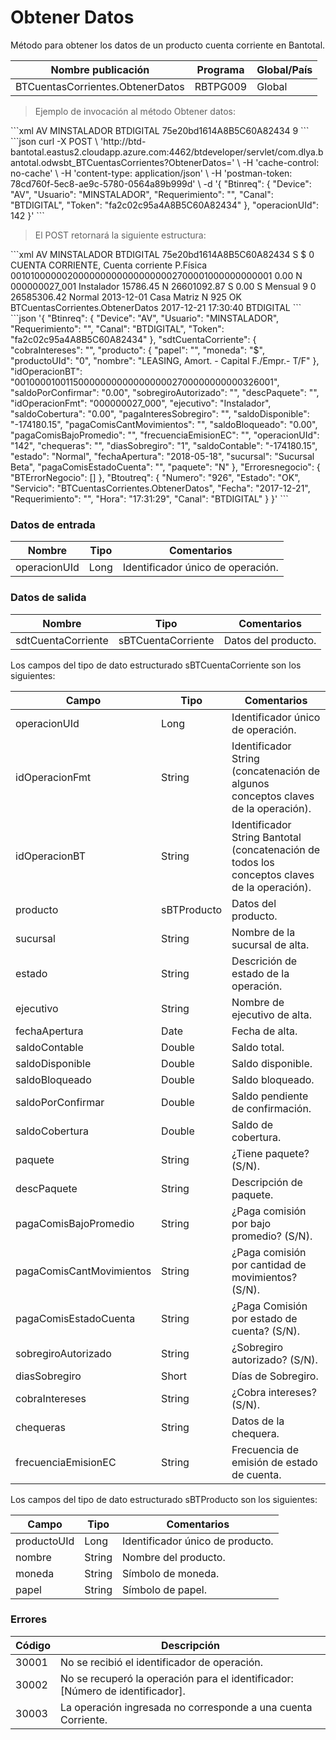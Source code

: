 # Obtener Datos 

Método para obtener los datos de un producto cuenta corriente en Bantotal. 

Nombre publicación | Programa | Global/País 
--------- | ----------- | ----------- 
BTCuentasCorrientes.ObtenerDatos | RBTPG009 | Global 

> Ejemplo de invocación al método Obtener datos: 

<code-group> 
<code-block title="XML" active> 
```xml 
<soapenv:Envelope xmlns:soapenv="http://schemas.xmlsoap.org/soap/envelope/" xmlns:bts="http://uy.com.dlya.bantotal/BTSOA/"> 
   <soapenv:Header/> 
   <soapenv:Body> 
      <bts:BTCuentasCorrientes.ObtenerDatos> 
         <bts:Btinreq> 
            <bts:Device>AV</bts:Device> 
            <bts:Usuario>MINSTALADOR</bts:Usuario> 
            <bts:Requerimiento/> 
            <bts:Canal>BTDIGITAL</bts:Canal> 
            <bts:Token>75e20bd1614A8B5C60A82434</bts:Token> 
         </bts:Btinreq> 
         <bts:operacionUId>9</bts:operacionUId> 
      </bts:BTCuentasCorrientes.ObtenerDatos> 
   </soapenv:Body> 
</soapenv:Envelope> 
``` 
</code-block> 

<code-block title="JSON"> 
```json 
curl -X POST \ 
  'http://btd-bantotal.eastus2.cloudapp.azure.com:4462/btdeveloper/servlet/com.dlya.bantotal.odwsbt_BTCuentasCorrientes?ObtenerDatos=' \ 
  -H 'cache-control: no-cache' \ 
  -H 'content-type: application/json' \ 
  -H 'postman-token: 78cd760f-5ec8-ae9c-5780-0564a89b999d' \ 
  -d '{ 
	"Btinreq": { 
		"Device": "AV", 
		"Usuario": "MINSTALADOR", 
		"Requerimiento": "", 
		"Canal": "BTDIGITAL", 
		"Token": "fa2c02c95a4A8B5C60A82434" 
	}, 
    "operacionUId": 142 
}' 
``` 
</code-block> 
</code-group> 

> El POST retornará la siguiente estructura: 

<code-group> 
<code-block title="XML" active> 
```xml 
<SOAP-ENV:Envelope xmlns:SOAP-ENV="http://schemas.xmlsoap.org/soap/envelope/" xmlns:xsd="http://www.w3.org/2001/XMLSchema" xmlns:SOAP-ENC="http://schemas.xmlsoap.org/soap/encoding/" xmlns:xsi="http://www.w3.org/2001/XMLSchema-instance"> 
   <SOAP-ENV:Body> 
      <BTCuentasCorrientes.ObtenerDatosResponse xmlns="http://uy.com.dlya.bantotal/BTSOA/"> 
         <Btinreq> 
            <Device>AV</Device> 
            <Usuario>MINSTALADOR</Usuario> 
            <Requerimiento/> 
            <Canal>BTDIGITAL</Canal> 
            <Token>75e20bd1614A8B5C60A82434</Token> 
         </Btinreq> 
         <sdtCuentaCorriente> 
            <cobraIntereses>S</cobraIntereses> 
            <producto> 
               <papel/> 
               <moneda>$</moneda> 
               <productoUId>0</productoUId> 
               <nombre>CUENTA CORRIENTE, Cuenta corriente P.Física</nombre> 
            </producto> 
            <idOperacionBT>0010100000020000000000000000002700001000000000001</idOperacionBT> 
            <saldoPorConfirmar>0.00</saldoPorConfirmar> 
            <sobregiroAutorizado>N</sobregiroAutorizado> 
            <descPaquete/> 
            <idOperacionFmt>000000027_001</idOperacionFmt> 
            <ejecutivo>Instalador</ejecutivo> 
            <saldoCobertura>15786.45</saldoCobertura> 
            <pagaInteresSobregiro>N</pagaInteresSobregiro> 
            <saldoDisponible>26601092.87</saldoDisponible> 
            <pagaComisCantMovimientos>S</pagaComisCantMovimientos> 
            <saldoBloqueado>0.00</saldoBloqueado> 
            <pagaComisBajoPromedio>S</pagaComisBajoPromedio> 
            <frecuenciaEmisionEC>Mensual</frecuenciaEmisionEC> 
            <operacionUId>9</operacionUId> 
            <chequeras/> 
            <diasSobregiro>0</diasSobregiro> 
            <saldoContable>26585306.42</saldoContable> 
            <estado>Normal</estado> 
            <fechaApertura>2013-12-01</fechaApertura> 
            <sucursal>Casa Matriz</sucursal> 
            <pagaComisEstadoCuenta/> 
            <paquete>N</paquete> 
         </sdtCuentaCorriente> 
         <Erroresnegocio></Erroresnegocio> 
         <Btoutreq> 
            <Numero>925</Numero> 
            <Estado>OK</Estado> 
            <Servicio>BTCuentasCorrientes.ObtenerDatos</Servicio> 
            <Fecha>2017-12-21</Fecha> 
            <Requerimiento/> 
            <Hora>17:30:40</Hora> 
            <Canal>BTDIGITAL</Canal> 
         </Btoutreq> 
      </BTCuentasCorrientes.ObtenerDatosResponse> 
   </SOAP-ENV:Body> 
</SOAP-ENV:Envelope> 
``` 
</code-block> 

<code-block title="JSON"> 
```json 
'{ 
	"Btinreq": { 
		"Device": "AV", 
		"Usuario": "MINSTALADOR", 
		"Requerimiento": "", 
		"Canal": "BTDIGITAL", 
		"Token": "fa2c02c95a4A8B5C60A82434" 
	}, 
    "sdtCuentaCorriente": { 
        "cobraIntereses": "", 
        "producto": { 
            "papel": "", 
            "moneda": "$", 
            "productoUId": "0", 
            "nombre": "LEASING, Amort. - Capital F./Empr.- T/F" 
        }, 
        "idOperacionBT": "0010000100115000000000000000002700000000000326001", 
        "saldoPorConfirmar": "0.00", 
        "sobregiroAutorizado": "", 
        "descPaquete": "", 
        "idOperacionFmt": "000000027_000", 
        "ejecutivo": "Instalador", 
        "saldoCobertura": "0.00", 
        "pagaInteresSobregiro": "", 
        "saldoDisponible": "-174180.15", 
        "pagaComisCantMovimientos": "", 
        "saldoBloqueado": "0.00", 
        "pagaComisBajoPromedio": "", 
        "frecuenciaEmisionEC": "", 
        "operacionUId": "142", 
        "chequeras": "", 
        "diasSobregiro": "1", 
        "saldoContable": "-174180.15", 
        "estado": "Normal", 
        "fechaApertura": "2018-05-18", 
        "sucursal": "Sucursal Beta", 
        "pagaComisEstadoCuenta": "", 
        "paquete": "N" 
    }, 
    "Erroresnegocio": { 
        "BTErrorNegocio": [] 
    }, 
    "Btoutreq": { 
        "Numero": "926", 
        "Estado": "OK", 
        "Servicio": "BTCuentasCorrientes.ObtenerDatos", 
        "Fecha": "2017-12-21", 
        "Requerimiento": "", 
        "Hora": "17:31:29", 
        "Canal": "BTDIGITAL" 
    } 
}' 
``` 
</code-block> 
</code-group> 

### Datos de entrada 

Nombre | Tipo | Comentarios 
--------- | ----------- | ----------- 
operacionUId | Long | Identificador único de operación. 

### Datos de salida 

Nombre | Tipo | Comentarios 
--------- | ----------- | ----------- 
sdtCuentaCorriente | sBTCuentaCorriente | Datos del producto. 

Los campos del tipo de dato estructurado sBTCuentaCorriente son los siguientes: 

Campo | Tipo | Comentarios 
--------- | ----------- | ----------- 
operacionUId | Long | Identificador único de operación. 
idOperacionFmt | String | Identificador String (concatenación de algunos conceptos claves de la operación). 
idOperacionBT | String | Identificador String Bantotal (concatenación de todos los conceptos claves de la operación). 
producto | sBTProducto | Datos del producto. 
sucursal | String | Nombre de la sucursal de alta. 
estado | String | Descrición de estado de la operación. 
ejecutivo | String | Nombre de ejecutivo de alta. 
fechaApertura | Date | Fecha de alta. 
saldoContable | Double | Saldo total. 
saldoDisponible | Double | Saldo disponible. 
saldoBloqueado | Double | Saldo bloqueado. 
saldoPorConfirmar | Double | Saldo pendiente de confirmación. 
saldoCobertura | Double | Saldo de cobertura. 
paquete | String | ¿Tiene paquete? (S/N). 
descPaquete | String | Descripción de paquete. 
pagaComisBajoPromedio | String | ¿Paga comisión por bajo promedio? (S/N). 
pagaComisCantMovimientos | String | ¿Paga comisión por cantidad de movimientos? (S/N). 
pagaComisEstadoCuenta | String | ¿Paga Comisión por estado de cuenta? (S/N). 
sobregiroAutorizado | String | ¿Sobregiro autorizado? (S/N). 
diasSobregiro | Short | Días de Sobregiro. 
cobraIntereses | String | ¿Cobra intereses? (S/N). 
chequeras | String | Datos de la chequera. 
frecuenciaEmisionEC | String | Frecuencia de emisión de estado de cuenta. 

Los campos del tipo de dato estructurado sBTProducto son los siguientes: 

Campo | Tipo | Comentarios 
--------- | ----------- | ----------- 
productoUId | Long | Identificador único de producto. 
nombre | String | Nombre del producto. 
moneda | String | Símbolo de moneda. 
papel | String | Símbolo de papel. 

### Errores 

Código | Descripción 
--------- | ----------- 
30001 | No se recibió el identificador de operación. 
30002 | No se recuperó la operación para el identificador: [Número de identificador]. 
30003 | La operación ingresada no corresponde a una cuenta Corriente. 

 
